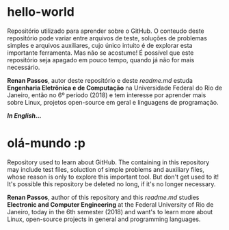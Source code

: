 # hello-world
Repositório utilizado para aprender sobre o GitHub.
O conteudo deste repositório pode variar entre arquivos de teste, soluções de problemas simples e arquivos auxiliares, cujo único intuito é de explorar esta importante ferramenta. Mas não se acostume! É possível que este repositório seja apagado em pouco tempo, quando já não for mais necessário.

**Renan Passos**, autor deste repositório e deste *readme.md* estuda **Engenharia Eletrônica e de Computação** na Universidade Federal do Rio de Janeiro, então no 6º período (2018) e tem interesse por aprender mais sobre Linux, projetos open-source em geral e linguagens de programação.

_**In English...**_

# olá-mundo :p
Repository used to learn about GitHub.
The containing in this repository may include test files, soluction of simple problems and auxiliary files, whose reason is only to explore this important tool. But don't get used to it! It's possible this repository be deleted no long, if it's no longer necessary.

**Renan Passos**, author of this repository and this *readme.md* studies **Electronic and Computer Engineering** at the Federal University of Rio de Janeiro, today in the 6th semester (2018) and want's to learn more about Linux, open-source projects in general and programming languages.
